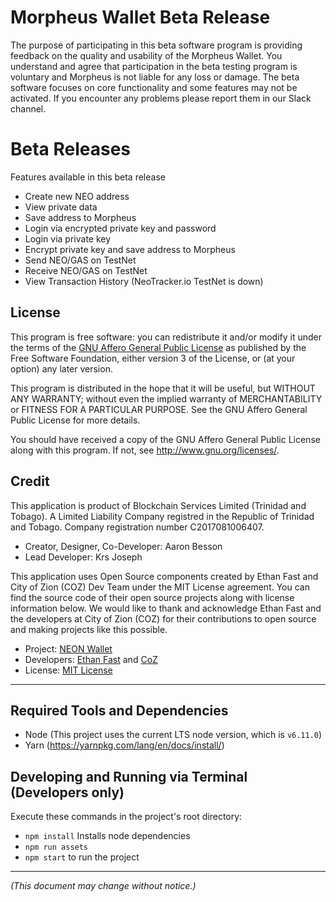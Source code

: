 # Morpheus Wallet Beta Release

The purpose of participating in this beta software program is providing feedback on the quality and usability of the Morpheus Wallet. You understand and agree that participation in the beta testing program is voluntary and Morpheus is not liable for any loss or damage. The beta software focuses on core functionality and some features may not be activated. If you encounter any problems please report them in our Slack channel.

# Beta Releases

Features available in this beta release

- Create new NEO address
- View private data
- Save address to Morpheus
- Login via encrypted private key and password
- Login via private key
- Encrypt private key and save address to Morpheus
- Send NEO/GAS on TestNet
- Receive NEO/GAS on TestNet
- View Transaction History (NeoTracker.io TestNet is down)


## License

This program is free software: you can redistribute it and/or modify
it under the terms of the [GNU Affero General Public License](https://github.com/MorpheusWallet/Morpheus/blob/master/LICENSE.md) as published
by the Free Software Foundation, either version 3 of the License, or
(at your option) any later version.

This program is distributed in the hope that it will be useful,
but WITHOUT ANY WARRANTY; without even the implied warranty of
MERCHANTABILITY or FITNESS FOR A PARTICULAR PURPOSE.  See the
GNU Affero General Public License for more details.

You should have received a copy of the GNU Affero General Public License
along with this program.  If not, see <http://www.gnu.org/licenses/>.

## Credit

This application is product of Blockchain Services Limited (Trinidad and Tobago). A Limited Liability Company registred in the Republic of Trinidad and Tobago. Company registration number C2017081006407.

 - Creator, Designer, Co-Developer: Aaron Besson
 - Lead Developer: Krs Joseph

This application uses Open Source components created by Ethan Fast and City of Zion (COZ) Dev Team under the MIT License agreement. You can find the source code of their open source projects along with license information below. We would like to thank and acknowledge Ethan Fast and the developers at City of Zion (COZ) for their contributions to open source and making projects like this possible.

 - Project: [NEON Wallet](https://github.com/CityOfZion/neon-wallet)
 - Developers: [Ethan Fast](https://github.com/Ejhfast) and [CoZ](https://github.com/CityOfZion)
 - License: [MIT License](https://github.com/CityOfZion/neon-wallet/blob/dev/LICENSE.md)
 
_____

## Required Tools and Dependencies

  - Node (This project uses the current LTS node version, which is `v6.11.0`)
  - Yarn (https://yarnpkg.com/lang/en/docs/install/)

## Developing and Running via Terminal (Developers only)

Execute these commands in the project's root directory:

  - `npm install` Installs node dependencies
  - `npm run assets`
  - `npm start` to run the project

-----

*(This document may change without notice.)*

